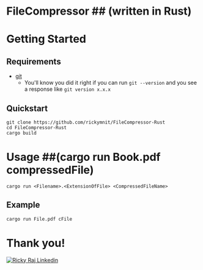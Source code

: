 # FileCompressor ## (written in Rust)

# Getting Started

## Requirements

- [git](https://git-scm.com/book/en/v2/Getting-Started-Installing-Git)
  - You'll know you did it right if you can run `git --version` and you see a response like `git version x.x.x`


## Quickstart

```
git clone https://github.com/rickymnit/FileCompressor-Rust
cd FileCompressor-Rust
cargo build
```

# Usage ##(cargo run Book.pdf compressedFile)
```
cargo run <Filename>.<ExtensionOfFile> <CompressedFileName>

```

## Example

```
cargo run File.pdf cFile

```

# Thank you!



[![Ricky Raj Linkedin](https://img.shields.io/badge/LinkedIn-0077B5?style=for-the-badge&logo=linkedin&logoColor=white)](https://in.linkedin.com/in/ricky-raj-2022umt1551/)

